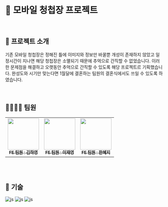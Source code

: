# 💌 모바일 청첩장 프로젝트

<br />

## 📃 프로젝트 소개

기존 모바일 청첩장은 정해진 틀에 이미지와 정보만 바꿀뿐 개성이 존재하지 않았고 일정시간이 지나면 해당 청첩장은 소멸되기 때문에 추억으로 간직할 수 없었습니다. 이러한 문제점을 해결하고 오랫동안 추억으로 간직할 수 있도록 해당 프로젝트르 기획했습니다. 완성도와 시기만 맞는다면 1월달에 결혼하는 팀원의 결혼식에서도 쓰일 수 있도록 하였습니다.
<br />
<br />
<br />

## 👨‍👩‍👧‍👧 팀원

<table>
  <tbody>
    <tr>
      <td align="center"><a href="https://github.com/hangnik"><img src="https://avatars.githubusercontent.com/u/97607752?v=4" width="100px;" alt=""/><br /><sub><b>FE 팀원 : 김하영</b></sub></a><br /></td>
      <td align="center"><a href="https://github.com/Jaeyounging"><img src="https://avatars.githubusercontent.com/u/87270448?v=4" width="100px;" alt=""/><br /><sub><b>FE 팀원 : 이재영 </b></sub></a><br /></td>
      <td align="center"><a href="https://github.com/hanhj0516"><img src="https://avatars.githubusercontent.com/u/136154006?v=4" width="100px;" alt=""/><br /><sub><b>FE 팀원 : 한혜지 </b></sub></a><br /></td>
    </tr>
  </tbody>
</table>

<br />
<br />

## 🚀 기술

![js](https://img.shields.io/badge/JavaScript-F7DF1E?style=for-the-badge&logo=JavaScript&logoColor=white)
![js](https://img.shields.io/badge/HTML5-E34F26?style=for-the-badge&logo=html5&logoColor=white)
![js](https://img.shields.io/badge/CSS3-1572B6?style=for-the-badge&logo=css3&logoColor=white)
